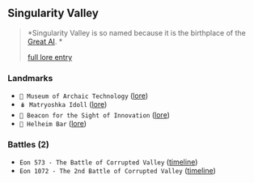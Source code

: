## Singularity Valley
> *Singularity Valley is so named because it is the birthplace of the [Great AI](<https://zeithalt.github.io/r/great_ai.html>). *  
>  
> [full lore entry](<https://zeithalt.github.io//r/singularity_valley.html>)

### Landmarks
- `💾 Museum of Archaic Technology` ([lore](<https://zeithalt.github.io//r/museum_of_archaic_tech.html>))
- `🪆 Matryoshka Idoll` ([lore](<https://zeithalt.github.io//r/matryoshka_idoll.html>))
- `🔱 Beacon for the Sight of Innovation` ([lore](<https://zeithalt.github.io//r/beacon_of_innovation.html>))
- `🍻 Helheim Bar` ([lore](<https://zeithalt.github.io//r/helheim_bar.html>))
### Battles (2)
- `Eon 573 - The Battle of Corrupted Valley` ([timeline](<https://zeithalt.github.io//t/#eon0573>))
- `Eon 1072 - The 2nd Battle of Corrupted Valley` ([timeline](<https://zeithalt.github.io//t/#eon1072>))
